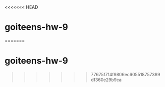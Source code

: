 <<<<<<< HEAD
# goiteens-hw-9
=======
# goiteens-hw-9
>>>>>>> 77675f714f9806ec605518757399df360e29b9ca
